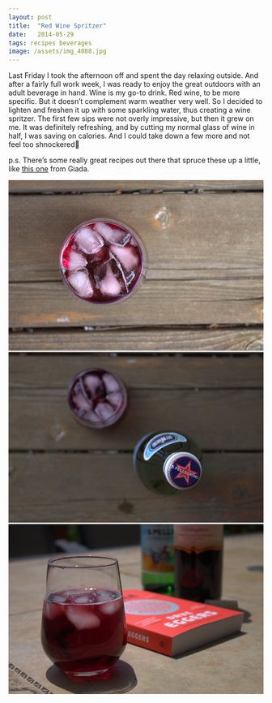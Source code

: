 ```yaml
---
layout: post
title:  "Red Wine Spritzer"
date:   2014-05-29
tags: recipes beverages
image: /assets/img_4088.jpg
---
```

Last Friday I took the afternoon off and spent the day relaxing outside. And after a fairly full work week, I was ready to enjoy the great outdoors with an adult beverage in hand. Wine is my go-to drink. Red wine, to be more specific. But it doesn’t complement warm weather very well. So I decided to lighten and freshen it up with some sparkling water, thus creating a wine spritzer. The first few sips were not overly impressive, but then it grew on me. It was definitely refreshing, and by cutting my normal glass of wine in half, I was saving on calories. And I could take down a few more and not feel too shnockered🙂

p.s. There’s some really great recipes out there that spruce these up a little, like [this one](http://www.foodnetwork.com/recipes/giada-de-laurentiis/wine-spritzer-recipe.html) from Giada.

![Photo of red wine spritzer](/assets/img_4091.jpg)
![Photo of red wine spritzer 2](/assets/img_4093.jpg)
![Photo of red wine spritzer 3](/assets/img_4094.jpg)